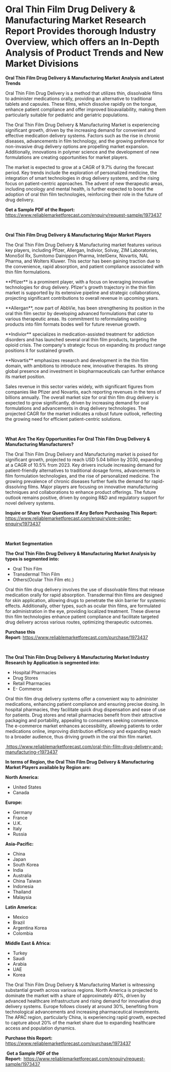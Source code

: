<p><h1>Oral Thin Film Drug Delivery & Manufacturing Market Research Report Provides thorough Industry Overview, which offers an In-Depth Analysis of Product Trends and New Market Divisions</h1></p><p><strong>Oral Thin Film Drug Delivery & Manufacturing Market Analysis and Latest Trends</strong></p>
<p><p>Oral Thin Film Drug Delivery is a method that utilizes thin, dissolvable films to administer medications orally, providing an alternative to traditional tablets and capsules. These films, which dissolve rapidly on the tongue, enhance patient compliance and offer improved bioavailability, making them particularly suitable for pediatric and geriatric populations. </p><p>The Oral Thin Film Drug Delivery & Manufacturing Market is experiencing significant growth, driven by the increasing demand for convenient and effective medication delivery systems. Factors such as the rise in chronic diseases, advancements in film technology, and the growing preference for non-invasive drug delivery options are propelling market expansion. Additionally, innovations in polymer science and the development of new formulations are creating opportunities for market players.</p><p>The market is expected to grow at a CAGR of 9.7% during the forecast period. Key trends include the exploration of personalized medicine, the integration of smart technologies in drug delivery systems, and the rising focus on patient-centric approaches. The advent of new therapeutic areas, including oncology and mental health, is further expected to boost the adoption of oral thin film technologies, reinforcing their role in the future of drug delivery.</p></p>
<p><strong>Get a Sample PDF of the Report:&nbsp;</strong> <a href="https://www.reliablemarketforecast.com/enquiry/request-sample/1973437?utm_campaign=3010&utm_medium=2&utm_source=Github&utm_content=ia&utm_term=19042025&utm_id=oral-thin-film-drug-delivery-manufacturing">https://www.reliablemarketforecast.com/enquiry/request-sample/1973437</a></p>
<p>&nbsp;</p>
<p><strong>Oral Thin Film Drug Delivery & Manufacturing Major Market Players</strong></p>
<p><p>The Oral Thin Film Drug Delivery & Manufacturing market features various key players, including Pfizer, Allergan, Indivior, Solvay, ZIM Laboratories, MonoSol Rx, Sumitomo Dainippon Pharma, IntelGenx, Novartis, NAL Pharma, and Wolters Kluwer. This sector has been gaining traction due to the convenience, rapid absorption, and patient compliance associated with thin film formulations.</p><p>**Pfizer** is a prominent player, with a focus on leveraging innovative technologies for drug delivery. Pfizer's growth trajectory in the thin film market is supported by its extensive pipeline and strategic collaborations, projecting significant contributions to overall revenue in upcoming years.</p><p>**Allergan**, now part of AbbVie, has been strengthening its position in the oral thin film sector by developing advanced formulations that cater to various therapeutic areas. Its commitment to reformulating existing products into film formats bodes well for future revenue growth.</p><p>**Indivior** specializes in medication-assisted treatment for addiction disorders and has launched several oral thin film products, targeting the opioid crisis. The company's strategic focus on expanding its product range positions it for sustained growth.</p><p>**Novartis** emphasizes research and development in the thin film domain, with ambitions to introduce new, innovative therapies. Its strong global presence and investment in biopharmaceuticals can further enhance its market position.</p><p>Sales revenue in this sector varies widely, with significant figures from companies like Pfizer and Novartis, each reporting revenues in the tens of billions annually. The overall market size for oral thin film drug delivery is expected to grow significantly, driven by increasing demand for oral formulations and advancements in drug delivery technologies. The projected CAGR for the market indicates a robust future outlook, reflecting the growing need for efficient patient-centric solutions.</p></p>
<p>&nbsp;</p>
<p><strong>What Are The Key Opportunities For Oral Thin Film Drug Delivery & Manufacturing Manufacturers?</strong></p>
<p><p>The Oral Thin Film Drug Delivery and Manufacturing market is poised for significant growth, projected to reach USD 5.04 billion by 2030, expanding at a CAGR of 10.5% from 2023. Key drivers include increasing demand for patient-friendly alternatives to traditional dosage forms, advancements in film formulation technologies, and the rise of personalized medicine. The growing prevalence of chronic diseases further fuels the demand for rapid-dissolving films. Major players are focusing on innovative manufacturing techniques and collaborations to enhance product offerings. The future outlook remains positive, driven by ongoing R&D and regulatory support for novel delivery systems.</p></p>
<p><strong>Inquire or Share Your Questions If Any Before Purchasing This Report:</strong> <a href="https://www.reliablemarketforecast.com/enquiry/pre-order-enquiry/1973437?utm_campaign=3010&utm_medium=2&utm_source=Github&utm_content=ia&utm_term=19042025&utm_id=oral-thin-film-drug-delivery-manufacturing">https://www.reliablemarketforecast.com/enquiry/pre-order-enquiry/1973437</a></p>
<p>&nbsp;</p>
<p><strong>Market Segmentation</strong></p>
<p><strong>The Oral Thin Film Drug Delivery & Manufacturing Market Analysis by types is segmented into:</strong></p>
<p><ul><li>Oral Thin Film</li><li>Transdermal Thin Film</li><li>Others(Ocular Thin Film etc.)</li></ul></p>
<p><p>Oral thin film drug delivery involves the use of dissolvable films that release medication orally for rapid absorption. Transdermal thin films are designed for skin application, allowing drugs to penetrate the skin barrier for systemic effects. Additionally, other types, such as ocular thin films, are formulated for administration in the eye, providing localized treatment. These diverse thin film technologies enhance patient compliance and facilitate targeted drug delivery across various routes, optimizing therapeutic outcomes.</p></p>
<p><strong>Purchase this Report:&nbsp;</strong><a href="https://www.reliablemarketforecast.com/purchase/1973437?utm_campaign=3010&utm_medium=2&utm_source=Github&utm_content=ia&utm_term=19042025&utm_id=oral-thin-film-drug-delivery-manufacturing">https://www.reliablemarketforecast.com/purchase/1973437</a></p>
<p>&nbsp;</p>
<p><strong>The Oral Thin Film Drug Delivery & Manufacturing Market Industry Research by Application is segmented into:</strong></p>
<p><ul><li>Hospital Pharmacies</li><li>Drug Stores</li><li>Retail Pharmacies</li><li>E- Commerce</li></ul></p>
<p><p>Oral thin film drug delivery systems offer a convenient way to administer medications, enhancing patient compliance and ensuring precise dosing. In hospital pharmacies, they facilitate quick drug dispensation and ease of use for patients. Drug stores and retail pharmacies benefit from their attractive packaging and portability, appealing to consumers seeking convenience. The e-commerce market enhances accessibility, allowing patients to order medications online, improving distribution efficiency and expanding reach to a broader audience, thus driving growth in the oral thin film market.</p></p>
<p><a href="https://www.reliablemarketforecast.com/oral-thin-film-drug-delivery-and-manufacturing-r1973437?utm_campaign=3010&utm_medium=2&utm_source=Github&utm_content=ia&utm_term=19042025&utm_id=oral-thin-film-drug-delivery-manufacturing">&nbsp;https://www.reliablemarketforecast.com/oral-thin-film-drug-delivery-and-manufacturing-r1973437</a></p>
<p><strong>In terms of Region, the Oral Thin Film Drug Delivery & Manufacturing Market Players available by Region are:</strong></p>
<p>
    <p> <strong> North America: </strong>
        <ul>
            <li>United States</li>
            <li>Canada</li>
        </ul>
        </p> 
    <p> <strong> Europe: </strong>
        <ul>
            <li>Germany</li>
            <li>France</li>
            <li>U.K.</li>
            <li>Italy</li>
            <li>Russia</li>
        </ul>
        </p> 
    <p> <strong> Asia-Pacific: </strong>
        <ul>
            <li>China</li>
            <li>Japan</li>
            <li>South Korea</li>
            <li>India</li>
            <li>Australia</li>
            <li>China Taiwan</li>
            <li>Indonesia</li>
            <li>Thailand</li>
            <li>Malaysia</li>
        </ul>
        </p> 
    <p> <strong> Latin America: </strong>
        <ul>
            <li>Mexico</li>
            <li>Brazil</li>
            <li>Argentina Korea</li>
            <li>Colombia</li>
        </ul>
        </p> 
    <p> <strong> Middle East & Africa: </strong>
        <ul>
            <li>Turkey</li>
            <li>Saudi</li>
            <li>Arabia</li>
            <li>UAE</li>
            <li>Korea</li>
        </ul>
    </p>
    </p>
<p><p>The Oral Thin Film Drug Delivery & Manufacturing Market is witnessing substantial growth across various regions. North America is projected to dominate the market with a share of approximately 40%, driven by advanced healthcare infrastructure and rising demand for innovative drug delivery systems. Europe follows closely at around 30%, benefiting from technological advancements and increasing pharmaceutical investments. The APAC region, particularly China, is experiencing rapid growth, expected to capture about 20% of the market share due to expanding healthcare access and population dynamics.</p></p>
<p><strong>Purchase this Report: </strong><a href="https://www.reliablemarketforecast.com/purchase/1973437?utm_campaign=3010&utm_medium=2&utm_source=Github&utm_content=ia&utm_term=19042025&utm_id=oral-thin-film-drug-delivery-manufacturing">https://www.reliablemarketforecast.com/purchase/1973437</a></p>
<p>&nbsp;<strong>Get a Sample PDF of the Report:&nbsp;&nbsp;</strong><a href="https://www.reliablemarketforecast.com/enquiry/request-sample/1973437?utm_campaign=3010&utm_medium=2&utm_source=Github&utm_content=ia&utm_term=19042025&utm_id=oral-thin-film-drug-delivery-manufacturing">https://www.reliablemarketforecast.com/enquiry/request-sample/1973437</a></p>
<p><strong></strong></p>
<p><p></p><p></p><p></p></p>